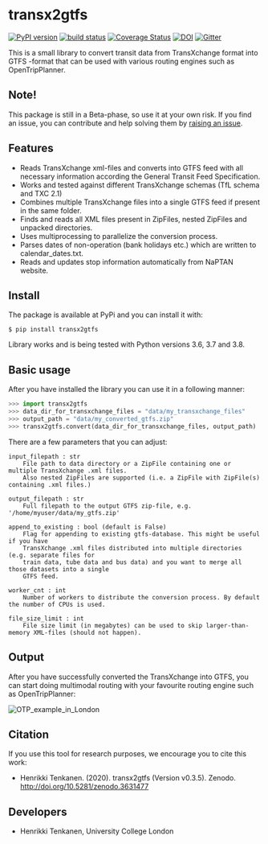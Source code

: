 # transx2gtfs 
[![PyPI version](https://badge.fury.io/py/transx2gtfs.svg)](https://badge.fury.io/py/transx2gtfs) [![build status](https://travis-ci.com/HTenkanen/transx2gtfs.svg?branch=master)](https://travis-ci.com/HTenkanen/transx2gtfs) [![Coverage Status](https://codecov.io/gh/HTenkanen/transx2gtfs/branch/master/graph/badge.svg)](https://codecov.io/gh/HTenkanen/transx2gtfs) [![DOI](https://zenodo.org/badge/DOI/10.5281/zenodo.3631477.svg)](https://doi.org/10.5281/zenodo.3631477) [![Gitter](https://badges.gitter.im/transx2gtfs/community.svg)](https://gitter.im/transx2gtfs/community?utm_source=badge&utm_medium=badge&utm_campaign=pr-badge)

This is a small library to convert transit data from TransXchange format into GTFS -format that
can be used with various routing engines such as OpenTripPlanner. 

## Note!

This package is still in a Beta-phase, so use it at your own risk. 
If you find an issue, you can contribute and 
help solving them by [raising an issue](https://github.com/HTenkanen/transx2gtfs/issues).

## Features

 - Reads TransXchange xml-files and converts into GTFS feed with all necessary information 
 according the General Transit Feed Specification.
 - Works and tested against different TransXchange schemas (TfL schema and TXC 2.1)
 - Combines multiple TransXchange files into a single GTFS feed if present in the same folder.
 - Finds and reads all XML files present in ZipFiles, nested ZipFiles and unpacked directories. 
 - Uses multiprocessing to parallelize the conversion process.
 - Parses dates of non-operation (bank holidays etc.) which are written to calendar_dates.txt.
 - Reads and updates stop information automatically from NaPTAN website.  

## Install

The package is available at PyPi and you can install it with:

`$ pip install transx2gtfs`

Library works and is being tested with Python versions 3.6, 3.7 and 3.8.  

## Basic usage

After you have installed the library you can use it in a following manner:

```python
>>> import transx2gtfs
>>> data_dir_for_transxchange_files = "data/my_transxchange_files"
>>> output_path = "data/my_converted_gtfs.zip"
>>> transx2gtfs.convert(data_dir_for_transxchange_files, output_path)
```

There are a few parameters that you can adjust:

```
input_filepath : str
    File path to data directory or a ZipFile containing one or multiple TransXchange .xml files.
    Also nested ZipFiles are supported (i.e. a ZipFile with ZipFile(s) containing .xml files.)

output_filepath : str
    Full filepath to the output GTFS zip-file, e.g. '/home/myuser/data/my_gtfs.zip'

append_to_existing : bool (default is False)
    Flag for appending to existing gtfs-database. This might be useful if you have
    TransXchange .xml files distributed into multiple directories (e.g. separate files for
    train data, tube data and bus data) and you want to merge all those datasets into a single
    GTFS feed.

worker_cnt : int
    Number of workers to distribute the conversion process. By default the number of CPUs is used.

file_size_limit : int
    File size limit (in megabytes) can be used to skip larger-than-memory XML-files (should not happen).
```

## Output

After you have successfully converted the TransXchange into GTFS, you can start doing
multimodal routing with your favourite routing engine such as OpenTripPlanner:

![OTP_example_in_London](img/London_multimodal_route.PNG)

## Citation

If you use this tool for research purposes, we encourage you to cite this work:

 - Henrikki Tenkanen. (2020). transx2gtfs (Version v0.3.5). Zenodo. http://doi.org/10.5281/zenodo.3631477

## Developers

- Henrikki Tenkanen, University College London